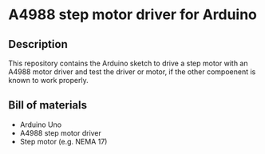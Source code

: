 # A4988 step motor driver for Arduino 

## Description
This repository contains the Arduino sketch to drive a step motor with an A4988 motor driver and test the driver or motor, if the other compoenent is known to work properly.


## Bill of materials
* Arduino Uno
* A4988 step motor driver
* Step motor (e.g. NEMA 17)
